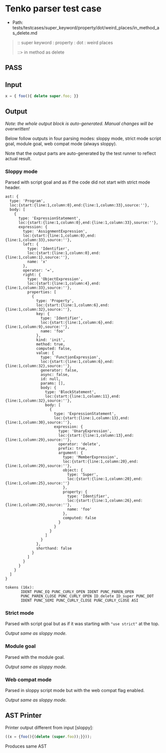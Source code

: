 # Tenko parser test case

- Path: tests/testcases/super_keyword/property/dot/weird_places/in_method_as_delete.md

> :: super keyword : property : dot : weird places
>
> ::> in method as delete
## PASS

## Input

`````js
x = { foo(){ delete super.foo; }}
`````

## Output

_Note: the whole output block is auto-generated. Manual changes will be overwritten!_

Below follow outputs in four parsing modes: sloppy mode, strict mode script goal, module goal, web compat mode (always sloppy).

Note that the output parts are auto-generated by the test runner to reflect actual result.

### Sloppy mode

Parsed with script goal and as if the code did not start with strict mode header.

`````
ast: {
  type: 'Program',
  loc:{start:{line:1,column:0},end:{line:1,column:33},source:''},
  body: [
    {
      type: 'ExpressionStatement',
      loc:{start:{line:1,column:0},end:{line:1,column:33},source:''},
      expression: {
        type: 'AssignmentExpression',
        loc:{start:{line:1,column:0},end:{line:1,column:33},source:''},
        left: {
          type: 'Identifier',
          loc:{start:{line:1,column:0},end:{line:1,column:1},source:''},
          name: 'x'
        },
        operator: '=',
        right: {
          type: 'ObjectExpression',
          loc:{start:{line:1,column:4},end:{line:1,column:33},source:''},
          properties: [
            {
              type: 'Property',
              loc:{start:{line:1,column:6},end:{line:1,column:32},source:''},
              key: {
                type: 'Identifier',
                loc:{start:{line:1,column:6},end:{line:1,column:9},source:''},
                name: 'foo'
              },
              kind: 'init',
              method: true,
              computed: false,
              value: {
                type: 'FunctionExpression',
                loc:{start:{line:1,column:6},end:{line:1,column:32},source:''},
                generator: false,
                async: false,
                id: null,
                params: [],
                body: {
                  type: 'BlockStatement',
                  loc:{start:{line:1,column:11},end:{line:1,column:32},source:''},
                  body: [
                    {
                      type: 'ExpressionStatement',
                      loc:{start:{line:1,column:13},end:{line:1,column:30},source:''},
                      expression: {
                        type: 'UnaryExpression',
                        loc:{start:{line:1,column:13},end:{line:1,column:29},source:''},
                        operator: 'delete',
                        prefix: true,
                        argument: {
                          type: 'MemberExpression',
                          loc:{start:{line:1,column:20},end:{line:1,column:29},source:''},
                          object: {
                            type: 'Super',
                            loc:{start:{line:1,column:20},end:{line:1,column:25},source:''}
                          },
                          property: {
                            type: 'Identifier',
                            loc:{start:{line:1,column:26},end:{line:1,column:29},source:''},
                            name: 'foo'
                          },
                          computed: false
                        }
                      }
                    }
                  ]
                }
              },
              shorthand: false
            }
          ]
        }
      }
    }
  ]
}

tokens (16x):
       IDENT PUNC_EQ PUNC_CURLY_OPEN IDENT PUNC_PAREN_OPEN
       PUNC_PAREN_CLOSE PUNC_CURLY_OPEN ID_delete ID_super PUNC_DOT
       IDENT PUNC_SEMI PUNC_CURLY_CLOSE PUNC_CURLY_CLOSE ASI
`````

### Strict mode

Parsed with script goal but as if it was starting with `"use strict"` at the top.

_Output same as sloppy mode._

### Module goal

Parsed with the module goal.

_Output same as sloppy mode._

### Web compat mode

Parsed in sloppy script mode but with the web compat flag enabled.

_Output same as sloppy mode._

## AST Printer

Printer output different from input [sloppy]:

````js
((x = {foo(){(delete (super.foo));}}));
````

Produces same AST
